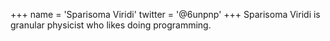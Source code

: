 +++
name = 'Sparisoma Viridi'
twitter = '@6unpnp'
+++
Sparisoma Viridi is granular physicist who likes doing programming.
